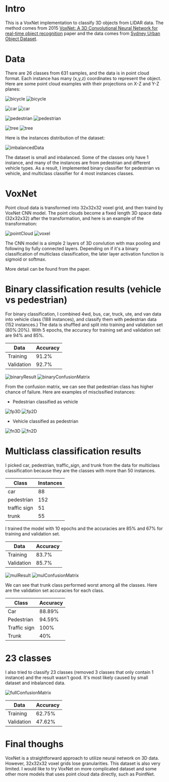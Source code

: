 # Intro
This is a VoxNet implementation to classify 3D objects from LIDAR data. The method comes from 2015 [VoxNet: A 3D Convolutional Neural Network for real-time object recognition](https://www.ri.cmu.edu/pub_files/2015/9/voxnet_maturana_scherer_iros15.pdf) paper and the data comes from [Sydney Urban Object Dataset](http://www.acfr.usyd.edu.au/papers/SydneyUrbanObjectsDataset.shtml).

# Data
There are 26 classes from 631 samples, and the data is in point cloud format. Each instance has many (x,y,z) coordinates to represent the object. Here are some point cloud examples with their projections on X-Z and Y-Z planes:

![bicycle](img/bicyle3D.png)
![bicycle](img/bicyle2D.png)


![car](img/car3D.png)
![car](img/car2D.png)


![pedestrian](img/pedestrian3D.png)
![pedestrian](img/pedestrian2D.png)


![tree](img/tree3D.png)
![tree](img/tree2D.png)

Here is the instances distribution of the dataset:

![imbalancedData](img/imbalancedData.png)

The dataset is small and inbalanced. Some of the classes only have 1 instance, and many of the instances are from pedestrian and different vehicle types. As a result, I implemented binary classifier for pedestrian vs vehicle, and multiclass classifier for 4 most instances classes.

# VoxNet
Point cloud data is transformed into 32x32x32 voxel grid, and then traind by VoxNet CNN model. The point clouds become a fixed length 3D space data (32x32x32) after the transformation, and here is an example of the transformation:

![pointCloud](img/ptCloud.png)
![voxel](img/voxel.png)

The CNN model is a simple 2 layers of 3D convlution with max pooling and following by fully connected layers. Depending on if it's a binary classification of multiclass classification, the later layer activation function is sigmoid or softmax.

More detail can be found from the paper.

# Binary classification results (vehicle vs pedestrian)
For binary classification, I combined 4wd, bus, car, truck, ute, and van data into vehicle class (188 instances), and classify them with pedestrian data (152 instances.) The data is shuffled and split into training and validation set (80%:20%). With 5 epochs, the accuracy for training set and validation set are 94% and 85%.

| Data | Accuracy |
|------|----------|
| Training | 91.2% |
| Validation | 92.7% |

![binaryResult](img/binAcc.png)
![binaryConfusionMatrix](img/binConfMap.png)

From the confusion matrix, we can see that pedestrian class has higher chance of failure. Here are examples of misclssified instances:

- Pedestrian classified as vehicle

![fp3D](img/fp3D.png)
![fp2D](img/fp2D.png)

- Vehicle classified as pedestrian

![fn3D](img/fn3D.png)
![fn2D](img/fn2D.png)

# Multiclass classification results
I picked car, pedestrian, traffic_sign, and trunk from the data for multiclass classification because they are the classes with more than 50 instances.

| Class | Instances |
| - | - |
| car | 88 |
| pedestrian | 152 |
| traffic sign | 51 |
| trunk | 55 |

I trained the model with 10 epochs and the accuracies are 85% and 67% for training and validation set.

| Data | Accuracy |
|------|----------|
| Training | 83.7% |
| Validation | 85.7% |

![mulResult](img/mulAcc.png)
![mulConfusionMatrix](img/mulConfMap.png)

We can see that trunk class performed worst among all the classes. Here are the validation set accuracies for each class.

| Class | Accuracy |
|------|----------|
| Car | 88.89% |
| Pedestrian | 94.59% |
| Traffic sign | 100% |
| Trunk | 40% |

# 23 classes
I also tried to classify 23 classes (removed 3 classes that only contain 1 instance) and the result wasn't good. It's most likely caused by small dataset and inbalanced data.

![fullConfusionMatrix](img/fullConfMap.png)

| Data | Accuracy |
|------|----------|
| Training | 62.75% |
| Validation | 47.62% |

# Final thoughs
VoxNet is a straightforward approach to utilize neural network on 3D data. However, 32x32x32 voxel grids lose granularities. This dataset is also very limited. I would like to try VoxNet on more complicated dataset and some other more models that uses point cloud data directly, such as PointNet.
